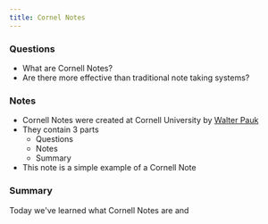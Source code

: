 ```yaml
---
title: Cornel Notes
---
```

### Questions

- What are Cornell Notes?
- Are there more effective than traditional note taking systems?

### Notes
- Cornell Notes were created at Cornell University by [Walter Pauk](https://en.wikipedia.org/wiki/Walter_Pauk)
- They contain 3 parts
	- Questions
	- Notes
	- Summary
- This note is a simple example of a Cornell Note

### Summary

Today we've learned what Cornell Notes are and 